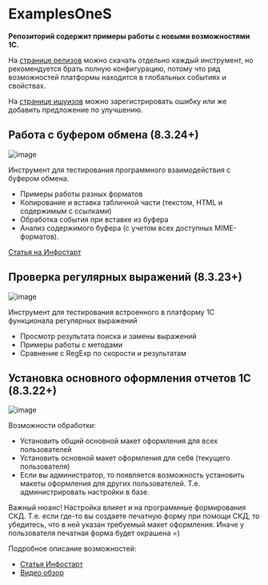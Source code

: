 # ExamplesOneS
 
<b>Репозиторий содержит примеры работы с новыми возможностями 1С.</b>

На [странице релизов](https://github.com/SeiOkami/ExamplesOneS/releases) можно скачать отдельно каждый инструмент, но рекомендуется брать полную конфигурацию, потому что ряд возможностей платформы находится в глобальных событиях и свойствах.

На [странице ишуизов](https://github.com/SeiOkami/ExamplesOneS/issues) можно зарегистрировать ошибку или же добавить предложение по улучшению.

## Работа с буфером обмена (8.3.24+)

![image](https://github.com/SeiOkami/ExamplesOneS/assets/42138875/d9049023-5069-40f6-ae37-f28ff4a9d51f)

Инструмент для тестирования программного взаимодействия с буфером обмена.
- Примеры работы разных форматов
- Копирование и вставка табличной части (текстом, HTML и содержимым с ссылками)
- Обработка события при вставке из буфера
- Анализ содержимого буфера (с учетом всех доступных MIME-форматов).

[Статья на Инфостарт](https://infostart.ru/public/1887193/?ref=1159)

## Проверка регулярных выражений (8.3.23+)

![image](https://github.com/SeiOkami/RegularExpressionOneS/assets/42138875/945188d3-06d3-4bb5-9662-2dd7ad1ccaf5)

Инструмент для тестирования встроенного в платформу 1С функционала регулярных выражений
- Просмотр результата поиска и замены выражений
- Примеры работы с методами
- Сравнение с RegExp по скорости и результатам

## Установка основного оформления отчетов 1С (8.3.22+)

![image](https://github.com/SeiOkami/ReportsAppearanceManagerOneS/assets/42138875/6b905955-711d-442c-9a99-748286c2bb56)

Возможности обработки:
- Установить общий основной макет оформления для всех пользователей
- Установить основной макет оформления для себя (текущего пользователя)
- Если вы администратор, то появляется возможность установить макеты оформления для других пользователей. Т.е. администрировать настройки в базе.

Важный нюанс! Настройка влияет и на программные формирования СКД. Т.е. если где-то вы создаете печатную форму при помощи СКД, то убедитесь, что в ней указан требуемый макет оформления. Иначе у пользователя печатная форма будет окрашена =)

Подробное описание возможностей: 
- [Статья Инфостарт](https://infostart.ru/public/1870559/?ref=1159)
- [Видео обзор](https://youtu.be/pBwMNClfiB8)
